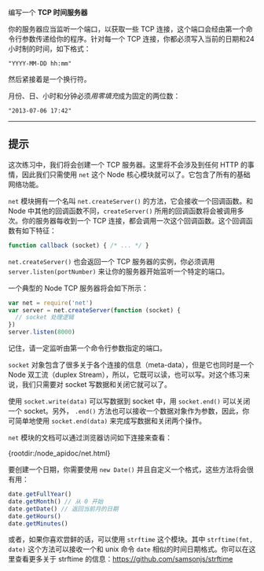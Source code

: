 编写一个 **TCP 时间服务器**

你的服务器应当监听一个端口，以获取一些 TCP 连接，这个端口会经由第一个命令行参数传递给你的程序。针对每一个 TCP 连接，你都必须写入当前的日期和24小时制的时间，如下格式：

```
"YYYY-MM-DD hh:mm"
```

然后紧接着是一个换行符。

月份、日、小时和分钟必须*用零填充*成为固定的两位数：

```
"2013-07-06 17:42"
```

----------------------------------------------------------------------
## 提示

这次练习中，我们将会创建一个 TCP 服务器。这里将不会涉及到任何 HTTP 的事情，因此我们只需使用 `net` 这个 Node 核心模块就可以了。它包含了所有的基础网络功能。

`net` 模块拥有一个名叫 `net.createServer()` 的方法，它会接收一个回调函数。和 Node 中其他的回调函数不同，`createServer()` 所用的回调函数将会被调用多次。你的服务器每收到一个 TCP 连接，都会调用一次这个回调函数。这个回调函数有如下特征：

```js
function callback (socket) { /* ... */ }
```

`net.createServer()` 也会返回一个 TCP 服务器的实例，你必须调用 `server.listen(portNumber)` 来让你的服务器开始监听一个特定的端口。

一个典型的 Node TCP 服务器将会如下所示：

```js
var net = require('net')
var server = net.createServer(function (socket) {
  // socket 处理逻辑
})
server.listen(8000)
```

记住，请一定监听由第一个命令行参数指定的端口。

`socket` 对象包含了很多关于各个连接的信息（meta-data），但是它也同时是一个 Node 双工流（duplex Stream），所以，它既可以读，也可以写。对这个练习来说，我们只需要对 socket 写数据和关闭它就可以了。

使用  `socket.write(data)` 可以写数据到 socket 中，用  `socket.end()` 可以关闭一个 socket。另外， `.end()` 方法也可以接收一个数据对象作为参数，因此，你可简单地使用 `socket.end(data)` 来完成写数据和关闭两个操作。

`net` 模块的文档可以通过浏览器访问如下连接来查看：

  {rootdir:/node_apidoc/net.html}

要创建一个日期，你需要使用 `new Date()` 并且自定义一个格式，这些方法将会很有用：

```js
date.getFullYear()
date.getMonth() // 从 0 开始
date.getDate() // 返回当前月的日期
date.getHours()
date.getMinutes()
```

或者，如果你喜欢尝鲜的话，可以使用  `strftime` 这个模块。其中 `strftime(fmt, date)` 这个方法可以接收一个和 unix 命令 `date` 相似的时间日期格式。你可以在这里查看更多关于 strftime 的信息：https://github.com/samsonjs/strftime
